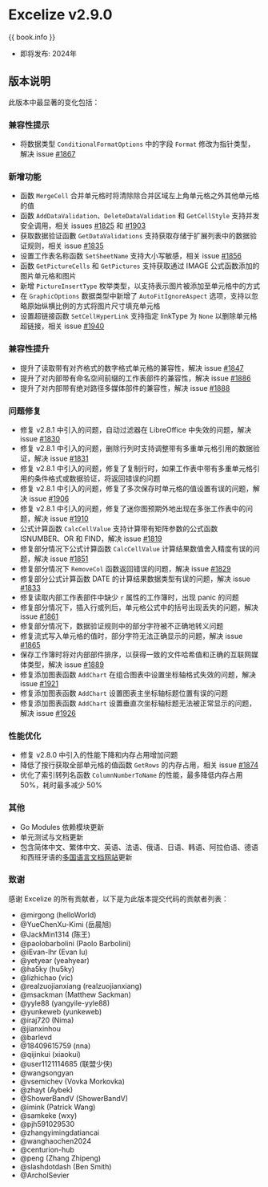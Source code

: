 # Excelize v2.9.0

{{ book.info }}

* 即将发布: 2024年

## 版本说明

此版本中最显著的变化包括：

### 兼容性提示

* 将数据类型 `ConditionalFormatOptions` 中的字段 `Format` 修改为指针类型，解决 issue [#1867](https://github.com/xuri/excelize/issues/1867)

### 新增功能

* 函数 `MergeCell` 合并单元格时将清除除合并区域左上角单元格之外其他单元格的值
* 函数 `AddDataValidation`、`DeleteDataValidation` 和 `GetCellStyle` 支持并发安全调用，相关 issues [#1825](https://github.com/xuri/excelize/issues/1825) 和 [#1903](https://github.com/xuri/excelize/issues/1903)
* 获取数据验证函數 `GetDataValidations` 支持获取存储于扩展列表中的数据验证规则，相关 issue [#1835](https://github.com/xuri/excelize/issues/1835)
* 设置工作表名称函数 `SetSheetName` 支持大小写敏感，相关 issue [#1856](https://github.com/xuri/excelize/issues/1856)
* 函数 `GetPictureCells` 和 `GetPictures` 支持获取通过 IMAGE 公式函数添加的图片单元格和图片
* 新增 `PictureInsertType` 枚举类型，以支持表示图片被添加至单元格中的方式
* 在 `GraphicOptions` 数据类型中新增了 `AutoFitIgnoreAspect` 选项，支持以忽略原始纵横比例的方式将图片尺寸填充单元格
* 设置超链接函数 `SetCellHyperLink` 支持指定 linkType 为 `None` 以删除单元格超链接，相关 issue [#1940](https://github.com/xuri/excelize/issues/1940)

### 兼容性提升

* 提升了读取带有对齐格式的数字格式单元格的兼容性，解决 issue [#1847](https://github.com/xuri/excelize/issues/1847)
* 提升了对内部带有命名空间前缀的工作表部件的兼容性，解决 issue [#1886](https://github.com/xuri/excelize/issues/1886)
* 提升了对内部带有绝对路径多媒体部件的兼容性，解决 issue [#1888](https://github.com/xuri/excelize/issues/1888)

### 问题修复

* 修复 v2.8.1 中引入的问题，自动过滤器在 LibreOffice 中失效的问题，解决 issue [#1830](https://github.com/xuri/excelize/issues/1830)
* 修复 v2.8.1 中引入的问题，删除行列时支持调整带有多重单元格引用的数据验证，解决 issue [#1831](https://github.com/xuri/excelize/issues/1831)
* 修复 v2.8.1 中引入的问题，修复了复制行时，如果工作表中带有多重单元格引用的条件格式或数据验证，将返回错误的问题
* 修复 v2.8.1 中引入的问题，修复了多次保存时单元格的值设置有误的问题，解决 issue [#1906](https://github.com/xuri/excelize/issues/1906)
* 修复 v2.8.1 中引入的问题，修复了迷你图预期外地出现在多张工作表中的问题，解决 issue [#1910](https://github.com/xuri/excelize/issues/1910)
* 公式计算函数 `CalcCellValue` 支持计算带有矩阵参数的公式函数 ISNUMBER、OR 和 FIND，解决 issue [#1819](https://github.com/xuri/excelize/issues/1819)
* 修复部分情况下公式计算函数 `CalcCellValue` 计算结果数值舍入精度有误的问题，解决 issue [#1851](https://github.com/xuri/excelize/issues/1851)
* 修复部分情况下 `RemoveCol` 函数返回错误的问题，解决 issue [#1829](https://github.com/xuri/excelize/issues/1829)
* 修复部分公式计算函数 DATE 的计算结果数据类型有误的问题，解决 issue [#1833](https://github.com/xuri/excelize/issues/1833)
* 修复读取内部工作表部件中缺少 `r` 属性的工作簿时，出现 panic 的问题
* 修复部分情况下，插入行或列后，单元格公式中的括号出现丢失的问题，解决 issue [#1861](https://github.com/xuri/excelize/issues/1861)
* 修复部分情况下，数据验证规则中的部分字符被不正确地转义问题
* 修复流式写入单元格的值时，部分字符无法正确显示的问题，解决 issue [#1865](https://github.com/xuri/excelize/issues/1865)
* 保存工作簿时将对内部部件排序，以获得一致的文件哈希值和正确的互联网媒体类型，解决 issue [#1889](https://github.com/xuri/excelize/issues/1889)
* 修复添加图表函数 `AddChart` 在组合图表中设置坐标轴格式失效的问题，解决 issue [#1921](https://github.com/xuri/excelize/issues/1921)
* 修复添加图表函数 `AddChart` 设置图表主坐标轴标题位置有误的问题
* 修复添加图表函数 `AddChart` 设置垂直次坐标轴标题无法被正常显示的问题，解决 issue [#1926](https://github.com/xuri/excelize/issues/1926)

### 性能优化

* 修复 v2.8.0 中引入的性能下降和内存占用增加问题
* 降低了按行获取全部单元格的值函数 `GetRows` 的内存占用，相关 issue [#1874](https://github.com/xuri/excelize/issues/1874)
* 优化了索引转列名函数 `ColumnNumberToName` 的性能，最多降低内存占用 50%，耗时最多减少 50%

### 其他

* Go Modules 依赖模块更新
* 单元测试与文档更新
* 包含简体中文、繁体中文、英语、法语、俄语、日语、韩语、阿拉伯语、德语和西班牙语的[多国语言文档网站](https://xuri.me/excelize)更新

### 致谢

感谢 Excelize 的所有贡献者，以下是为此版本提交代码的贡献者列表：

* @mirgong (helloWorld)
* @YueChenXu-Kimi (岳晨旭)
* @JackMin1314 (陈王)
* @paolobarbolini (Paolo Barbolini)
* @iEvan-lhr (Evan lu)
* @yetyear (yeahyear)
* @ha5ky (hu5ky)
* @lizhichao (vic)
* @realzuojianxiang (realzuojianxiang)
* @msackman (Matthew Sackman)
* @yyle88 (yangyile-yyle88)
* @yunkeweb (yunkeweb)
* @iraj720 (Nima)
* @jianxinhou
* @barlevd
* @18409615759 (nna)
* @qijinkui (xiaokui)
* @user1121114685 (联盟少侠)
* @wangsongyan
* @vsemichev (Vovka Morkovka)
* @zhayt (Aybek)
* @ShowerBandV (ShowerBandV)
* @imink (Patrick Wang)
* @samkeke (wxy)
* @pjh591029530
* @zhangyimingdatiancai
* @wanghaochen2024
* @centurion-hub
* @peng (Zhang Zhipeng)
* @slashdotdash (Ben Smith)
* @ArcholSevier
